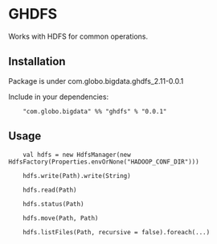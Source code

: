 # GHDFS

Works with HDFS for common operations.

## Installation

Package is under com.globo.bigdata.ghdfs_2.11-0.0.1

Include in your dependencies:

```
    "com.globo.bigdata" %% "ghdfs" % "0.0.1"
```

## Usage

```
    val hdfs = new HdfsManager(new HdfsFactory(Properties.envOrNone("HADOOP_CONF_DIR")))
    
    hdfs.write(Path).write(String)
    
    hdfs.read(Path)
    
    hdfs.status(Path)
    
    hdfs.move(Path, Path)
    
    hdfs.listFiles(Path, recursive = false).foreach(...)

```

